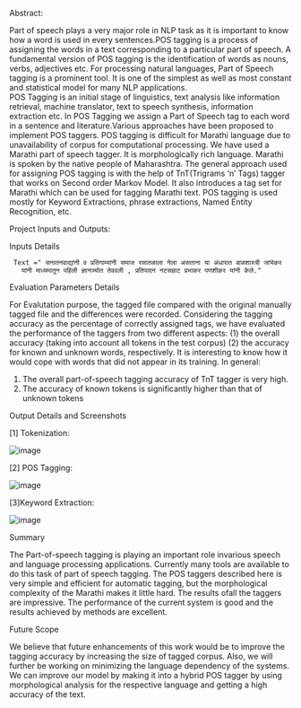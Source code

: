 Abstract:


Part of speech plays a very major role in NLP task as it is important to know how a word is used in every sentences.POS tagging is a process of assigning the words in a text corresponding to  a particular part of  speech. A  fundamental  version  of  POS  tagging  is  the  identification  of words  as  nouns,  verbs,  adjectives  etc.  For  processing  natural languages, Part of Speech tagging is a prominent tool. It is one of the  simplest  as well  as  most  constant  and  statistical  model  for many  NLP applications.  
POS  Tagging  is  an  initial  stage  of linguistics,  text  analysis  like  information  retrieval,  machine translator, text to speech synthesis, information extraction etc. In POS Tagging we  assign a  Part  of  Speech tag to  each  word  in a sentence and literature.Various approaches have been  proposed to implement POS taggers. 
POS tagging is difficult for Marathi language due to unavailability of corpus for computational processing.
We have used a  Marathi  part  of  speech tagger.  It  is morphologically rich  language. Marathi is spoken by  the  native people  of  Maharashtra.  The  general  approach  used  for assigning POS tagging is with the help of TnT(Trigrams ‘n’ Tags) tagger that works on Second order Markov Model.  It also introduces a tag set for Marathi which can  be  used  for  tagging Marathi text. POS tagging is used mostly for Keyword Extractions, phrase extractions, Named Entity Recognition, etc.
 
Project Inputs and Outputs:


 Inputs Details

     Text =" सनातनवाद्यांनी व प्रतिगाम्यांनी समाज रसातळाला नेला असताना या अंधारात बाळशास्त्री जांभेकर
       यांनी माध्यमातून पहिली ज्ञानज्योत तेववली , प्रतिपादन नटसम्राट प्रभाकर पणशीकर यांनी केले."


 Evaluation Parameters Details


For Evalutation purpose, the tagged file compared with the original manually tagged file 
and the differences were recorded. Considering the tagging accuracy as the 
percentage of correctly assigned tags, we have evaluated the performance of the taggers from two 
different aspects: 
(1) the overall accuracy (taking into account all tokens in the test corpus) 
(2) the accuracy for known and unknown words, respectively. 
It is interesting to know how it would cope with words that did not appear in its training. 
In general: 

1. The overall part-of-speech tagging accuracy of TnT tagger is very high.
2. The accuracy of known tokens is significantly higher than that of unknown tokens



	
	
	
	
	
	
	
	

	
	
	
 Output Details and Screenshots


[1] Tokenization:

![image](https://github.com/roshnishetty271/Tokenization-POS-tagging-and-Keyword-Extraction-for-Marathi-language/assets/144407427/4fca6840-3f0c-4b0e-aab6-20b42754364d)





[2] POS Tagging:

![image](https://github.com/roshnishetty271/Tokenization-POS-tagging-and-Keyword-Extraction-for-Marathi-language/assets/144407427/912ca96b-fd8d-4fad-8e6c-5689b15d6601)

 
[3]Keyword Extraction:


![image](https://github.com/roshnishetty271/Tokenization-POS-tagging-and-Keyword-Extraction-for-Marathi-language/assets/144407427/66f67d82-15a3-4e49-b261-f9aedeaa73ca)






















Summary
	
The Part-of-speech tagging is playing an important role invarious speech and language processing applications. Currently many tools are available to do this task of part of speech tagging. The POS taggers described here is very simple and efficient for automatic tagging, but the morphological
complexity of the Marathi makes it little hard. The results ofall the taggers are impressive. The performance of the current system is good and the results achieved by methods are excellent. 

Future Scope

We believe that future enhancements of this work would be to improve the tagging accuracy by increasing the size of tagged corpus. Also, we will further be working on minimizing the language dependency of the systems. We can improve our model by making it into a hybrid POS tagger by using morphological analysis for the respective language and getting a high accuracy of the text.

